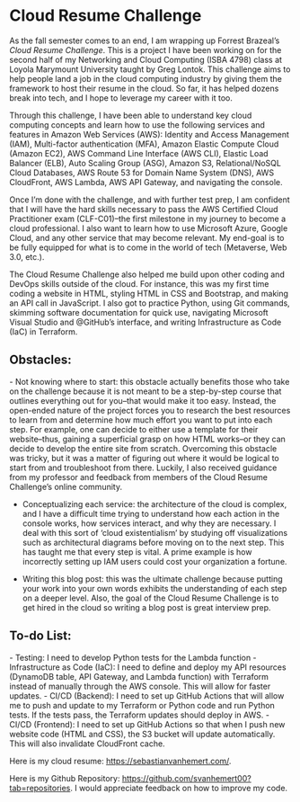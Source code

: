 <h1>Cloud Resume Challenge</h1>

As the fall semester comes to an end, I am wrapping up Forrest Brazeal’s *Cloud Resume Challenge*. This is a project I have been working on for the second half of my Networking and Cloud Computing (ISBA 4798) class at Loyola Marymount University taught by Greg Lontok. This challenge aims to help people land a job in the cloud computing industry by giving them the framework to host their resume in the cloud. So far, it has helped dozens break into tech, and I hope to leverage my career with it too.

Through this challenge, I have been able to understand key cloud computing concepts and learn how to use the following services and features in Amazon Web Services (AWS): Identity and Access Management (IAM), Multi-factor authentication (MFA), Amazon Elastic Compute Cloud (Amazon EC2), AWS Command Line Interface (AWS CLI), Elastic Load Balancer (ELB), Auto Scaling Group (ASG), Amazon S3, Relational/NoSQL Cloud Databases, AWS Route 53 for Domain Name System (DNS), AWS CloudFront, AWS Lambda, AWS API Gateway, and navigating the console.

Once I’m done with the challenge, and with further test prep, I am confident that I will have the hard skills necessary to pass the AWS Certified Cloud Practitioner exam (CLF-C01)–the first milestone in my journey to become a cloud professional. I also want to learn how to use Microsoft Azure, Google Cloud, and any other service that may become relevant. My end-goal is to be fully equipped for what is to come in the world of tech (Metaverse, Web 3.0, etc.).

The Cloud Resume Challenge also helped me build upon other coding and DevOps skills outside of the cloud. For instance, this was my first time coding a website in HTML, styling HTML in CSS and Bootstrap, and making an API call in JavaScript. I also got to practice Python, using Git commands, skimming software documentation for quick use, navigating Microsoft Visual Studio and @GitHub’s interface, and writing Infrastructure as Code (IaC) in Terraform.

<h2>Obstacles:</h2>
- Not knowing where to start: this obstacle actually benefits those who take on the challenge because it is not meant to be a step-by-step course that outlines everything out for you–that would make it too easy. Instead, the open-ended nature of the project forces you to research the best resources to learn from and determine how much effort you want to put into each step. For example, one can decide to either use a template for their website–thus, gaining a superficial grasp on how HTML works–or they can decide to develop the entire site from scratch. Overcoming this obstacle was tricky, but it was a matter of figuring out where it would be logical to start from and troubleshoot from there. Luckily, I also received guidance from my professor and feedback from members of the Cloud Resume Challenge’s online community.

- Conceptualizing each service: the architecture of the cloud is complex, and I have a difficult time trying to understand how each action in the console works, how services interact, and why they are necessary. I deal with this sort of ‘cloud existentialism’ by studying off visualizations such as architectural diagrams before moving on to the next step. This has taught me that every step is vital. A prime example is how incorrectly setting up IAM users could cost your organization a fortune.

- Writing this blog post: this was the ultimate challenge because putting your work into your own words exhibits the understanding of each step on a deeper level. Also, the goal of the Cloud Resume Challenge is to get hired in the cloud so writing a blog post is great interview prep.

<h2>To-do List:</h2>
- Testing: I need to develop Python tests for the Lambda function
- Infrastructure as Code (IaC): I need to define and deploy my API resources (DynamoDB table, API Gateway, and Lambda function) with Terraform instead of manually through the AWS console. This will allow for faster updates.
- CI/CD (Backend): I need to set up GitHub Actions that will allow me to push and update to my Terraform or Python code and run Python tests. If the tests pass, the Terraform updates should deploy in AWS.
- CI/CD (Frontend): I need to set up GitHub Actions so that when I push new website code (HTML and CSS), the S3 bucket will update automatically. This will also invalidate CloudFront cache.

Here is my cloud resume: https://sebastianvanhemert.com/.

Here is my Github Repository: https://github.com/svanhemert00?tab=repositories. I would appreciate feedback on how to improve my code.
